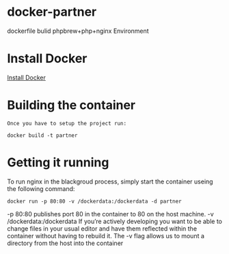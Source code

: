 # docker-partner
dockerfile bulid phpbrew+php+nginx Environment

# Install Docker
[Install Docker](https://docs.docker.com/engine/installation/)

# Building the container
    Once you have to setup the project run:
```
docker build -t partner
```

# Getting it running
To run nginx in the blackgroud process, simply start the container useing the following command:
```
docker run -p 80:80 -v /dockerdata:/dockerdata -d partner
```
-p 80:80 publishes port 80 in the container to 80 on the host machine.
-v /dockerdata:/dockerdata If you’re actively developing you want to be able to change files in your usual editor and have them reflected within the container without having to rebuild it. The -v flag allows us to mount a directory from the host into the container

